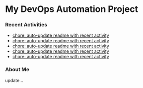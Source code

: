 # My DevOps Automation Project

### Recent Activities
<!-- activity:START -->
- [chore: auto-update readme with recent activity](https://github.com/kaigiii/mybowling-app/commit/6ba7c2e82236bbf3fcf639ee359fb149dde9771c)
- [chore: auto-update readme with recent activity](https://github.com/kaigiii/mybowling-app/commit/f19b4bf701364180daa03466b5e42b1fd28e6134)
- [chore: auto-update readme with recent activity](https://github.com/kaigiii/mybowling-app/commit/471c4e9c9913f07f2b27ce5839558c37fe2d9d0d)
- [chore: auto-update readme with recent activity](https://github.com/kaigiii/mybowling-app/commit/54dff82d8dd28fe9411db930874751dc95bdd59a)
- [chore: auto-update readme with recent activity](https://github.com/kaigiii/mybowling-app/commit/86dd98a95b7ed05e7d0d60aded3f0f9393db1cde)
<!-- activity:END -->

### About Me
<!-- MYLINKS:START -->
<!-- MYLINKS:END -->

update...

